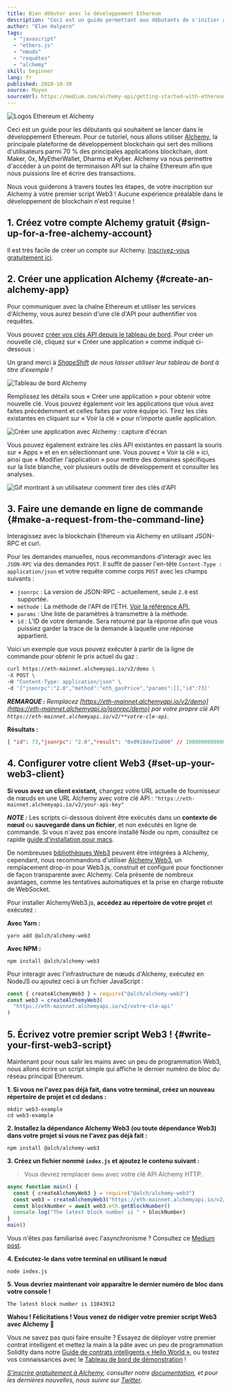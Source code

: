 ```yaml
---
title: Bien débuter avec le développement Ethereum
description: "Ceci est un guide permettant aux débutants de s'initier avec le développement Ethereum. Nous allons vous guider de la création d'un point d'accès à l'API à l'écriture de votre premier script Web3, en passant par celle d'une requête en ligne de commande ! Aucune expérience préalable dans le développement de blockchain n'est requise !"
author: "Elan Halpern"
tags:
  - "javascript"
  - "ethers.js"
  - "nœuds"
  - "requêtes"
  - "alchemy"
skill: beginner
lang: fr
published: 2020-10-30
source: Moyen
sourceUrl: https://medium.com/alchemy-api/getting-started-with-ethereum-development-using-alchemy-c3d6a45c567f
---
```


![Logos Ethereum et Alchemy](./ethereum-alchemy.png)

Ceci est un guide pour les débutants qui souhaitent se lancer dans le développement Ethereum. Pour ce tutoriel, nous allons utiliser [Alchemy](https://alchemyapi.io/), la principale plateforme de développement blockchain qui sert des millions d'utilisateurs parmi 70 % des principales applications blockchain, dont Maker, 0x, MyEtherWallet, Dharma et Kyber. Alchemy va nous permettre d'accéder à un point de terminaison API sur la chaîne Ethereum afin que nous puissions lire et écrire des transactions.

Nous vous guiderons à travers toutes les étapes, de votre inscription sur Alchemy à votre premier script Web3 ! Aucune expérience préalable dans le développement de blockchain n'est requise !

## 1. Créez votre compte Alchemy gratuit \{#sign-up-for-a-free-alchemy-account}

Il est très facile de créer un compte sur Alchemy. [Inscrivez-vous gratuitement ici](https://auth.alchemyapi.io/signup).

## 2. Créer une application Alchemy \{#create-an-alchemy-app}

Pour communiquer avec la chaîne Ethereum et utiliser les services d'Alchemy, vous aurez besoin d'une clé d'API pour authentifier vos requêtes.

Vous pouvez [créer vos clés API depuis le tableau de bord](http://dashboard.alchemyapi.io/). Pour créer un nouvelle clé, cliquez sur « Créer une application » comme indiqué ci-dessous :

Un grand merci à [_ShapeShift_](https://shapeshift.com/) _de nous laisser utiliser leur tableau de bord à titre d'exemple !_

![Tableau de bord Alchemy](./alchemy-dashboard.png)

Remplissez les détails sous « Créer une application » pour obtenir votre nouvelle clé. Vous pouvez également voir les applications que vous avez faites précédemment et celles faites par votre équipe ici. Tirez les clés existantes en cliquant sur « Voir la clé » pour n'importe quelle application.

![Créer une application avec Alchemy : capture d'écran](./create-app.png)

Vous pouvez également extraire les clés API existantes en passant la souris sur « Apps » et en en sélectionnant une. Vous pouvez « Voir la clé » ici, ainsi que « Modifier l'application » pour mettre des domaines spécifiques sur la liste blanche, voir plusieurs outils de développement et consulter les analyses.

![Gif montrant à un utilisateur comment tirer des clés d'API](./pull-api-keys.gif)

## 3. Faire une demande en ligne de commande \{#make-a-request-from-the-command-line}

Interagissez avec la blockchain Ethereum via Alchemy en utilisant JSON-RPC et curl.

Pour les demandes manuelles, nous recommandons d'interagir avec les `JSON-RPC` via des demandes `POST`. Il suffit de passer l'en-tête `Content-Type : application/json` et votre requête comme corps `POST` avec les champs suivants :

- `jsonrpc` : La version de JSON-RPC - actuellement, seule `2.0` est supportée.
- `méthode` : La méthode de l'API de l'ETH. [Voir la référence API.](https://docs.alchemyapi.io/documentation/alchemy-api-reference/json-rpc)
- `params` : Une liste de paramètres à transmettre à la méthode.
- `id` : L'ID de votre demande. Sera retourné par la réponse afin que vous puissiez garder la trace de la demande à laquelle une réponse appartient.

Voici un exemple que vous pouvez exécuter à partir de la ligne de commande pour obtenir le prix actuel du gaz :

```bash
curl https://eth-mainnet.alchemyapi.io/v2/demo \
-X POST \
-H "Content-Type: application/json" \
-d '{"jsonrpc":"2.0","method":"eth_gasPrice","params":[],"id":73}'
```

_**REMARQUE :** Remplacez [https://eth-mainnet.alchemyapi.io/v2/demo](https://eth-mainnet.alchemyapi.io/jsonrpc/demo) par votre propre clé API `https://eth-mainnet.alchemyapi.io/v2/**votre-cle-api`._

**Résultats :**

```json
{ "id": 73,"jsonrpc": "2.0","result": "0x09184e72a000" // 10000000000000 }
```

## 4. Configurer votre client Web3 \{#set-up-your-web3-client}

**Si vous avez un client existant,** changez votre URL actuelle de fournisseur de nœuds en une URL Alchemy avec votre clé API : `"https://eth-mainnet.alchemyapi.io/v2/your-api-key"`

**_NOTE :_** Les scripts ci-dessous doivent être exécutés dans un **contexte de nœud** ou **sauvegardé dans un fichier**, et non exécutés en ligne de commande. Si vous n'avez pas encore installé Node ou npm, consultez ce rapide [guide d'installation pour macs](https://app.gitbook.com/@alchemyapi/s/alchemy/guides/alchemy-for-macs).

De nombreuses [bibliothèques Web3](https://docs.alchemyapi.io/guides/getting-started#other-web3-libraries) peuvent être intégrées à Alchemy, cependant, nous recommandons d'utiliser [Alchemy Web3](https://docs.alchemy.com/reference/api-overview), un remplacement drop-in pour Web3.js, construit et configuré pour fonctionner de façon transparente avec Alchemy. Cela présente de nombreux avantages, comme les tentatives automatiques et la prise en charge robuste de WebSocket.

Pour installer AlchemyWeb3.js, **accédez au répertoire de votre projet** et exécutez :

**Avec Yarn :**

```
yarn add @alch/alchemy-web3
```

**Avec NPM :**

```
npm install @alch/alchemy-web3
```

Pour interagir avec l'infrastructure de nœuds d'Alchemy, exécutez en NodeJS ou ajoutez ceci à un fichier JavaScript :

```js
const { createAlchemyWeb3 } = require("@alch/alchemy-web3")
const web3 = createAlchemyWeb3(
  "https://eth-mainnet.alchemyapi.io/v2/votre-clé-api"
)
```

## 5. Écrivez votre premier script Web3 ! \{#write-your-first-web3-script}

Maintenant pour nous salir les mains avec un peu de programmation Web3, nous allons écrire un script simple qui affiche le dernier numéro de bloc du réseau principal Ethereum.

**1. Si vous ne l'avez pas déjà fait, dans votre terminal, créez un nouveau répertoire de projet et cd dedans :**

```
mkdir web3-example
cd web3-example
```

**2. Installez la dépendance Alchemy Web3 (ou toute dépendance Web3) dans votre projet si vous ne l'avez pas déjà fait :**

```
npm install @alch/alchemy-web3
```

**3. Créez un fichier nommé `index.js` et ajoutez le contenu suivant :**

> Vous devrez remplacer `demo` avec votre clé API Alchemy HTTP.

```js
async function main() {
  const { createAlchemyWeb3 } = require("@alch/alchemy-web3")
  const web3 = createAlchemyWeb3("https://eth-mainnet.alchemyapi.io/v2/demo")
  const blockNumber = await web3.eth.getBlockNumber()
  console.log("The latest block number is " + blockNumber)
}
main()
```

Vous n'êtes pas familiarisé avec l'asynchronisme ? Consultez ce [Medium post](https://medium.com/better-programming/understanding-async-await-in-javascript-1d81bb079b2c).

**4. Exécutez-le dans votre terminal en utilisant le nœud**

```
node index.js
```

**5. Vous devriez maintenant voir apparaître le dernier numéro de bloc dans votre console !**

```
The latest block number is 11043912
```

**Wahou ! Félicitations ! Vous venez de rédiger votre premier script Web3 avec Alchemy 🎉**

Vous ne savez pas quoi faire ensuite ? Essayez de déployer votre premier contrat intelligent et mettez la main à la pâte avec un peu de programmation Solidity dans notre [Guide de contrats intelligents « Hello World »](https://docs.alchemyapi.io/tutorials/hello-world-smart-contract), ou testez vos connaissances avec le [Tableau de bord de démonstration](https://docs.alchemyapi.io/tutorials/demo-app) !

_[S'inscrire gratuitement à Alchemy](https://auth.alchemyapi.io/signup), consulter notre [documentation](https://docs.alchemyapi.io/), et pour les dernières nouvelles, nous suivre sur [Twitter](https://twitter.com/AlchemyPlatform)_.
